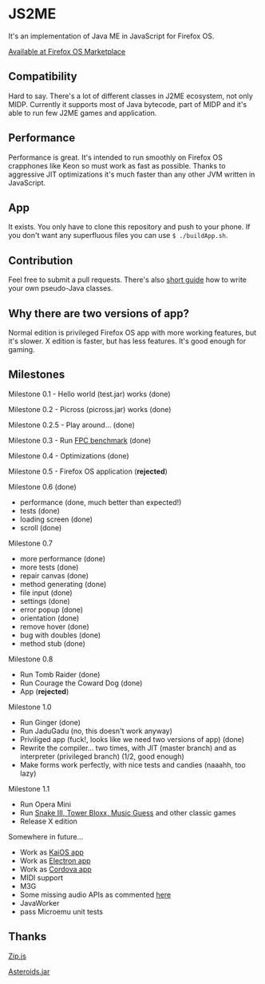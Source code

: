 JS2ME
=============

It's an implementation of Java ME in JavaScript for Firefox OS.

[Available at Firefox OS Marketplace](https://marketplace.firefox.com/app/jayme/)

Compatibility
---------------
Hard to say. There's a lot of different classes in J2ME ecosystem, not only MIDP. Currently it supports most of Java bytecode, part of MIDP and it's able to run few J2ME games and application.

Performance
---------------
Performance is great. It's intended to run smoothly on Firefox OS crapphones like Keon so must work as fast as possible. Thanks to aggressive JIT optimizations it's much faster than any other JVM written in JavaScript.

App
-------
It exists. You only have to clone this repository and push to your phone. If you don't want any superfluous files you can use `$ ./buildApp.sh`.

Contribution
--------------
Feel free to submit a pull requests. There's also [short guide](https://github.com/szatkus/js2me/blob/master/js/me/README.md) how to write your own pseudo-Java classes.

Why there are  two versions of app?
-----------------------------------
Normal edition is privileged Firefox OS app with more working features, but it's slower.
X edition is faster, but has less features. It's good enough for gaming.

Milestones
--------------
Milestone 0.1 - Hello world (test.jar) works (done)

Milestone 0.2 - Picross (picross.jar) works (done)

Milestone 0.2.5 - Play around... (done)

Milestone 0.3 - Run [FPC benchmark](http://www.dpsoftware.org/) (done)

Milestone 0.4 - Optimizations (done)

Milestone 0.5 - Firefox OS application (**rejected**)

Milestone 0.6 (done)

 * performance (done, much better than expected!)
 * tests (done)
 * loading screen (done)
 * scroll (done)

Milestone 0.7

 * more performance (done)
 * more tests (done)
 * repair canvas (done)
 * method generating (done)
 * file input (done)
 * settings (done)
 * error popup (done)
 * orientation (done)
 * remove hover (done)
 * bug with doubles (done)
 * method stub (done)

Milestone 0.8

 * Run Tomb Raider (done)
 * Run Courage the Coward Dog (done)
 * App (**rejected**)

Milestone 1.0
 * Run Ginger (done)
 * Run JaduGadu (no, this doesn't work anyway)
 * Priviliged app (fuck!, looks like we need two versions of app) (done)
 * Rewrite the compiler... two times, with JIT (master branch) and as interpreter (privileged branch) (1/2, good enough)
 * Make forms work perfectly, with nice tests and candies (naaahh, too lazy)
 
Milestone 1.1
 * Run Opera Mini
 * Run [Snake III, Tower Bloxx, Music Guess](https://github.com/szatkus/js2me/issues/8) and other classic games
 * Release X edition

Somewhere in future...

 * Work as [KaiOS app](https://github.com/szatkus/js2me/issues/7)
 * Work as [Electron app](https://github.com/szatkus/js2me/issues/16)
 * Work as [Cordova app](https://github.com/szatkus/js2me/issues/15)
 * MIDI support
 * M3G
 * Some missing audio APIs as commented [here](https://github.com/szatkus/js2me/issues/8#issuecomment-562875983)
 * JavaWorker
 * pass Microemu unit tests

Thanks
-----------
[Zip.js](https://github.com/gildas-lormeau/zip.js)

[Asteroids.jar](http://jfdoue.free.fr/index.html)
